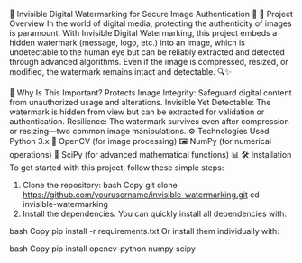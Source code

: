 🎨 Invisible Digital Watermarking for Secure Image Authentication 🔐
🚀 Project Overview
In the world of digital media, protecting the authenticity of images is paramount. With Invisible Digital Watermarking, this project embeds a hidden watermark (message, logo, etc.) into an image, which is undetectable to the human eye but can be reliably extracted and detected through advanced algorithms. Even if the image is compressed, resized, or modified, the watermark remains intact and detectable. 🔍✨

🔑 Why Is This Important?
Protects Image Integrity: Safeguard digital content from unauthorized usage and alterations.
Invisible Yet Detectable: The watermark is hidden from view but can be extracted for validation or authentication.
Resilience: The watermark survives even after compression or resizing—two common image manipulations.
⚙️ Technologies Used
Python 3.x 🐍
OpenCV (for image processing) 🖼️
NumPy (for numerical operations) 🔢
SciPy (for advanced mathematical functions) 📊
🛠️ Installation
To get started with this project, follow these simple steps:

1. Clone the repository:
bash
Copy
git clone https://github.com/yourusername/invisible-watermarking.git
cd invisible-watermarking
2. Install the dependencies:
You can quickly install all dependencies with:

bash
Copy
pip install -r requirements.txt
Or install them individually with:

bash
Copy
pip install opencv-python numpy scipy
